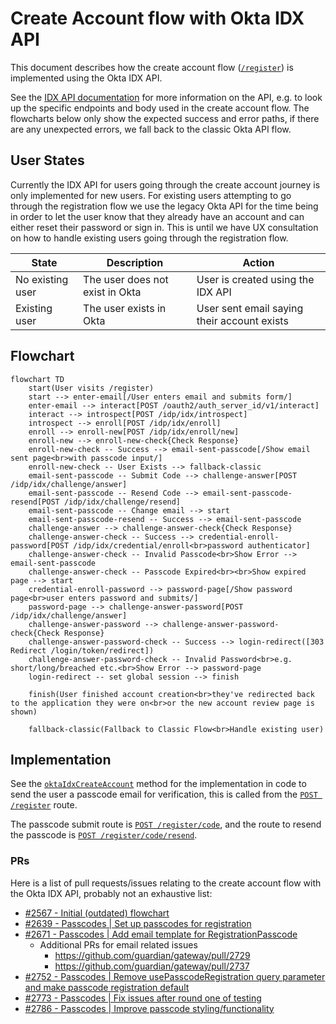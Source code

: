 # Create Account flow with Okta IDX API

This document describes how the create account flow ([`/register`](https://profile.theguardian.com/register)) is implemented using the Okta IDX API.

See the [IDX API documentation](./idx-api.md) for more information on the API, e.g. to look up the specific endpoints and body used in the create account flow. The flowcharts below only show the expected success and error paths, if there are any unexpected errors, we fall back to the classic Okta API flow.

## User States

Currently the IDX API for users going through the create account journey is only implemented for new users. For existing users attempting to go through the registration flow we use the legacy Okta API for the time being in order to let the user know that they already have an account and can either reset their password or sign in. This is until we have UX consultation on how to handle existing users going through the registration flow.

| State            | Description                     | Action                                      |
| ---------------- | ------------------------------- | ------------------------------------------- |
| No existing user | The user does not exist in Okta | User is created using the IDX API           |
| Existing user    | The user exists in Okta         | User sent email saying their account exists |

## Flowchart

```mermaid
flowchart TD
    start(User visits /register)
    start --> enter-email[/User enters email and submits form/]
    enter-email --> interact[POST /oauth2/auth_server_id/v1/interact]
    interact --> introspect[POST /idp/idx/introspect]
    introspect --> enroll[POST /idp/idx/enroll]
    enroll --> enroll-new[POST /idp/idx/enroll/new]
    enroll-new --> enroll-new-check{Check Response}
    enroll-new-check -- Success --> email-sent-passcode[/Show email sent page<br>with passcode input/]
    enroll-new-check -- User Exists --> fallback-classic
    email-sent-passcode -- Submit Code --> challenge-answer[POST /idp/idx/challenge/answer]
    email-sent-passcode -- Resend Code --> email-sent-passcode-resend[POST /idp/idx/challenge/resend]
    email-sent-passcode -- Change email --> start
    email-sent-passcode-resend -- Success --> email-sent-passcode
    challenge-answer --> challenge-answer-check{Check Response}
    challenge-answer-check -- Success --> credential-enroll-password[POST /idp/idx/credential/enroll<br>password authenticator]
    challenge-answer-check -- Invalid Passcode<br>Show Error --> email-sent-passcode
    challenge-answer-check -- Passcode Expired<br><br>Show expired page --> start
    credential-enroll-password --> password-page[/Show password page<br>user enters password and submits/]
    password-page --> challenge-answer-password[POST /idp/idx/challenge/answer]
    challenge-answer-password --> challenge-answer-password-check{Check Response}
    challenge-answer-password-check -- Success --> login-redirect([303 Redirect /login/token/redirect])
    challenge-answer-password-check -- Invalid Password<br>e.g. short/long/breached etc.<br>Show Error --> password-page
    login-redirect -- set global session --> finish

    finish(User finished account creation<br>they've redirected back to the application they were on<br>or the new account review page is shown)

    fallback-classic(Fallback to Classic Flow<br>Handle existing user)
```

## Implementation

See the [`oktaIdxCreateAccount`](https://github.com/guardian/gateway/blob/bb8b32e30dd178a7ffe81ec75c64b2ce4ad93aeb/src/server/routes/register.ts#L319-L335) method for the implementation in code to send the user a passcode email for verification, this is called from the [`POST /register`](https://github.com/guardian/gateway/blob/bb8b32e30dd178a7ffe81ec75c64b2ce4ad93aeb/src/server/routes/register.ts#L108-L115) route.

The passcode submit route is [`POST /register/code`](https://github.com/guardian/gateway/blob/bb8b32e30dd178a7ffe81ec75c64b2ce4ad93aeb/src/server/routes/register.ts#L143-L145), and the route to resend the passcode is [`POST /register/code/resend`](https://github.com/guardian/gateway/blob/5211380b6cfbe2ad5bfe4f0d1aeed7a1ff831333/src/server/routes/register.ts#L244-L246).

### PRs

Here is a list of pull requests/issues relating to the create account flow with the Okta IDX API, probably not an exhaustive list:

- [#2567 - Initial (outdated) flowchart](https://github.com/guardian/gateway/issues/2567)
- [#2639 - Passcodes | Set up passcodes for registration](https://github.com/guardian/gateway/pull/2639)
- [#2671 - Passcodes | Add email template for RegistrationPasscode](https://github.com/guardian/gateway/pull/2671)
  - Additional PRs for email related issues
    - https://github.com/guardian/gateway/pull/2729
    - https://github.com/guardian/gateway/pull/2737
- [#2752 - Passcodes | Remove usePasscodeRegistration query parameter and make passcode registration default](https://github.com/guardian/gateway/pull/2752)
- [#2773 - Passcodes | Fix issues after round one of testing](https://github.com/guardian/gateway/pull/2773)
- [#2786 - Passcodes | Improve passcode styling/functionality](https://github.com/guardian/gateway/pull/2786)
